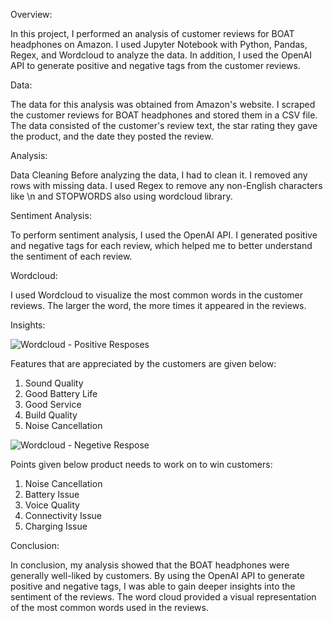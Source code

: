 Overview:

In this project, I performed an analysis of customer reviews for BOAT headphones on Amazon. I used Jupyter Notebook with Python, Pandas, Regex, and Wordcloud to analyze the data. In addition, I used the OpenAI API to generate positive and negative tags from the customer reviews.

Data:

The data for this analysis was obtained from Amazon's website. I scraped the customer reviews for BOAT headphones and stored them in a CSV file. The data consisted of the customer's review text, the star rating they gave the product, and the date they posted the review.

Analysis:

Data Cleaning
Before analyzing the data, I had to clean it. I removed any rows with missing data. I used Regex to remove any non-English characters like \n and STOPWORDS also using wordcloud library.

Sentiment Analysis:

To perform sentiment analysis, I used the OpenAI API. I generated positive and negative tags for each review, which helped me to better understand the sentiment of each review.

Wordcloud:

I used Wordcloud to visualize the most common words in the customer reviews. The larger the word, the more times it appeared in the reviews.

Insights:

![Wordcloud - Positive Resposes](https://github.com/Analyst-Ninja/Amazon-BOAT-Headphones-Review-Analysis/assets/81576967/12607ef6-6fc2-4326-9480-9d307a7e1fca)

Features that are appreciated by the customers are given below:
1.	Sound Quality 
2.	Good Battery Life
3.	Good Service
4.	Build Quality
5.	Noise Cancellation

![Wordcloud - Negetive Respose](https://github.com/Analyst-Ninja/Amazon-BOAT-Headphones-Review-Analysis/assets/81576967/e230a982-d7fc-4197-95e0-47d468a118aa)

Points given below product needs to work on to win customers:
1.	Noise Cancellation
2.	Battery Issue
3.	Voice Quality
4.	Connectivity Issue
5.	Charging Issue

Conclusion: 

In conclusion, my analysis showed that the BOAT headphones were generally well-liked by customers. By using the OpenAI API to generate positive and negative tags, I was able to gain deeper insights into the sentiment of the reviews. The word cloud provided a visual representation of the most common words used in the reviews.
